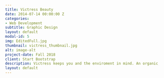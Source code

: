 ```yaml
---
title: Victress Beauty
date: 2014-07-14 00:00:00 Z
categories:
- Web Development
subtitle: Graphic Design
layout: default
modal-id: 5
img: EditedFull.jpg
thumbnail: victress_thumbnail.jpg
alt: image-alt
project-date: Fall 2018
client: Start Bootstrap
description: Victress keeps you and the enviroment in mind. An organic, eco-friendly, cruelty-free, and luxurious beauty line that combines functionality and fun.
layout: default
---
```


